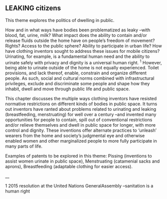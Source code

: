 ## LEAKING citizens

This theme explores the politics of dwelling in public.

How and in what ways have bodies been problematized as leaky –with blood, fat, urine, milk? What impact does the ability to contain and/or release fluids outside the home have on people’s freedom of movement? Rights? Access to the public sphere? Ability to participate in urban life? How have clothing inventors sought to address these issues for mobile citizens? Urinating, for example, is a fundamental human need and the ability to urinate safely with privacy and dignity is a universal human right. <sup>1</sup> However, being able to urinate outside of the home is not equally experienced. Toilet provisions, and lack thereof, enable, constrain and organize different people. As such, social and cultural norms combined with infrastructural privileges, exclude and discriminate some people and shape how they inhabit, dwell and move through public life and public space.

This chapter discusses the multiple ways clothing inventors have resisted normative restrictions on different kinds of bodies in public space. It turns out inventors have ranted about problems related to urinating and leaking (breastfeeding, menstruating) for well over a century –and invented many opportunities for people to contain, spill out of conventional restrictions and/or relieve themselves and dwell in public space for longer, with more control and dignity. These inventions offer alternate practices to ‘unleash’ wearers from the home and society’s judgmental eye and otherwise enabled women and other marginalized people to more fully participate in many parts of life.

Examples of patents to be explored in this theme: Pissing (inventions to assist women urinate in public space), Menstruating (catamenial sacks and aprons), Breastfeeding (adaptable clothing for easier access).

\_\_

1 2015 resolution at the United Nations GeneralAssembly –sanitation is a human right
